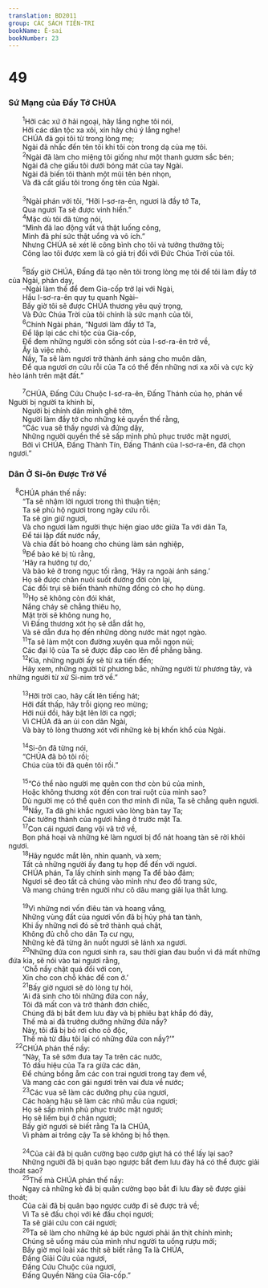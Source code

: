 ```yaml
---
translation: BD2011
group: CÁC SÁCH TIÊN-TRI
bookName: Ê-sai 
bookNumber: 23
---
```


<div class="title"><h1>49</h1><h3>Sứ Mạng của Ðầy Tớ CHÚA</h3></div>
<span class="verse es_49_1">  <sup>1</sup>Hỡi các xứ ở hải ngoại, hãy lắng nghe tôi nói,<br/>  Hỡi các dân tộc xa xôi, xin hãy chú ý lắng nghe!<br/>  CHÚA đã gọi tôi từ trong lòng mẹ;<br/>  Ngài đã nhắc đến tên tôi khi tôi còn trong dạ của mẹ tôi.<br/></span>
<span class="verse es_49_2">  <sup>2</sup>Ngài đã làm cho miệng tôi giống như một thanh gươm sắc bén;<br/>  Ngài đã che giấu tôi dưới bóng mát của tay Ngài.<br/>  Ngài đã biến tôi thành một mũi tên bén nhọn,<br/>  Và đã cất giấu tôi trong ống tên của Ngài.<br/><br/></span>
<span class="verse es_49_3">  <sup>3</sup>Ngài phán với tôi, “Hỡi I-sơ-ra-ên, ngươi là đầy tớ Ta,<br/>  Qua ngươi Ta sẽ được vinh hiển.”<br/></span>
<span class="verse es_49_4">  <sup>4</sup>Mặc dù tôi đã từng nói,<br/>  “Mình đã lao động vất vả thật luống công,<br/>  Mình đã phí sức thật uổng và vô ích.”<br/>  Nhưng CHÚA sẽ xét lẽ công bình cho tôi và tưởng thưởng tôi;<br/>  Công lao tôi được xem là có giá trị đối với Ðức Chúa Trời của tôi.<br/><br/></span>
<span class="verse es_49_5">  <sup>5</sup>Bấy giờ CHÚA, Ðấng đã tạo nên tôi trong lòng mẹ tôi để tôi làm đầy tớ của Ngài, phán dạy,<br/>  –Ngài làm thế để đem Gia-cốp trở lại với Ngài,<br/>  Hầu I-sơ-ra-ên quy tụ quanh Ngài–<br/>  Bấy giờ tôi sẽ được CHÚA thương yêu quý trọng,<br/>  Và Ðức Chúa Trời của tôi chính là sức mạnh của tôi,<br/></span>
<span class="verse es_49_6">  <sup>6</sup>Chính Ngài phán, “Ngươi làm đầy tớ Ta,<br/>  Ðể lập lại các chi tộc của Gia-cốp,<br/>  Ðể đem những người còn sống sót của I-sơ-ra-ên trở về, <br/>  Ấy là việc nhỏ.<br/>  Nầy, Ta sẽ làm ngươi trở thành ánh sáng cho muôn dân,<br/>  Ðể qua ngươi ơn cứu rỗi của Ta có thể đến những nơi xa xôi và cực kỳ hẻo lánh trên mặt đất.”<br/><br/></span>
<span class="verse es_49_7">  <sup>7</sup>CHÚA, Ðấng Cứu Chuộc I-sơ-ra-ên, Ðấng Thánh của họ, phán về Người bị người ta khinh bỉ,<br/>  Người bị chính dân mình ghê tởm,<br/>  Người làm đầy tớ cho những kẻ quyền thế rằng, <br/>  “Các vua sẽ thấy ngươi và đứng dậy,<br/>  Những người quyền thế sẽ sấp mình phủ phục trước mặt ngươi,<br/>  Bởi vì CHÚA, Ðấng Thành Tín, Ðấng Thánh của I-sơ-ra-ên, đã chọn ngươi.”<br/></span>
<div class="title"><h3>Dân Ở Si-ôn Ðược Trở Về</h3></div>
<span class="verse es_49_8"> <sup>8</sup>CHÚA phán thế nầy:<br/>  “Ta sẽ nhậm lời ngươi trong thì thuận tiện;<br/>  Ta sẽ phù hộ ngươi trong ngày cứu rỗi.<br/>  Ta sẽ gìn giữ ngươi,<br/>  Và cho ngươi làm người thực hiện giao ước giữa Ta với dân Ta, <br/>  Ðể tái lập đất nước nầy,<br/>  Và chia đất bỏ hoang cho chúng làm sản nghiệp,<br/></span>
<span class="verse es_49_9">  <sup>9</sup>Ðể bảo kẻ bị tù rằng,<br/>  ‘Hãy ra hưởng tự do,’<br/>  Và bảo kẻ ở trong ngục tối rằng, ‘Hãy ra ngoài ánh sáng.’<br/>  Họ sẽ được chăn nuôi suốt đường đời còn lại,<br/>  Các đồi trụi sẽ biến thành những đồng cỏ cho họ dùng.<br/></span>
<span class="verse es_49_10">  <sup>10</sup>Họ sẽ không còn đói khát,<br/>  Nắng cháy sẽ chẳng thiêu họ,<br/>  Mặt trời sẽ không nung họ,<br/>  Vì Ðấng thương xót họ sẽ dẫn dắt họ,<br/>  Và sẽ dẫn đưa họ đến những dòng nước mát ngọt ngào.<br/></span>
<span class="verse es_49_11">  <sup>11</sup>Ta sẽ làm một con đường xuyên qua mỗi ngọn núi;<br/>  Các đại lộ của Ta sẽ được đắp cao lên để phẳng bằng.<br/></span>
<span class="verse es_49_12">  <sup>12</sup>Kìa, những người ấy sẽ từ xa tiến đến;<br/>  Hãy xem, những người từ phương bắc, những người từ phương tây, và những người từ xứ Si-nim trở về.”<br/><br/></span>
<span class="verse es_49_13">  <sup>13</sup>Hỡi trời cao, hãy cất lên tiếng hát;<br/>  Hỡi đất thấp, hãy trỗi giọng reo mừng;<br/>  Hỡi núi đồi, hãy bật lên lời ca ngợi;<br/>  Vì CHÚA đã an ủi con dân Ngài, <br/>  Và bày tỏ lòng thương xót với những kẻ bị khốn khổ của Ngài.<br/><br/></span>
<span class="verse es_49_14">  <sup>14</sup>Si-ôn đã từng nói,<br/>  “CHÚA đã bỏ tôi rồi;<br/>  Chúa của tôi đã quên tôi rồi.”<br/><br/></span>
<span class="verse es_49_15">  <sup>15</sup>“Có thể nào người mẹ quên con thơ còn bú của mình,<br/>  Hoặc không thương xót đến con trai ruột của mình sao?<br/>  Dù người mẹ có thể quên con thơ mình đi nữa, Ta sẽ chẳng quên ngươi.<br/></span>
<span class="verse es_49_16">  <sup>16</sup>Nầy, Ta đã ghi khắc ngươi vào lòng bàn tay Ta;<br/>  Các tường thành của ngươi hằng ở trước mặt Ta.<br/></span>
<span class="verse es_49_17">  <sup>17</sup>Con cái ngươi đang vội vã trở về,<br/>  Bọn phá hoại và những kẻ làm ngươi bị đổ nát hoang tàn sẽ rời khỏi ngươi.<br/></span>
<span class="verse es_49_18">  <sup>18</sup>Hãy ngước mắt lên, nhìn quanh, và xem;<br/>  Tất cả những người ấy đang tụ họp để đến với ngươi.<br/>  CHÚA phán, Ta lấy chính sinh mạng Ta để bảo đảm;<br/>  Ngươi sẽ đeo tất cả chúng vào mình như đeo đồ trang sức,<br/>  Và mang chúng trên người như cô dâu mang giải lụa thắt lưng.<br/><br/></span>
<span class="verse es_49_19">  <sup>19</sup>Vì những nơi vốn điêu tàn và hoang vắng,<br/>  Những vùng đất của ngươi vốn đã bị hủy phá tan tành,<br/>  Khi ấy những nơi đó sẽ trở thành quá chật,<br/>  Không đủ chỗ cho dân Ta cư ngụ,<br/>  Những kẻ đã từng ăn nuốt ngươi sẽ lánh xa ngươi.<br/></span>
<span class="verse es_49_20">  <sup>20</sup>Những đứa con ngươi sinh ra, sau thời gian đau buồn vì đã mất những đứa kia, sẽ nói vào tai ngươi rằng,<br/>  ‘Chỗ nầy chật quá đối với con,<br/>  Xin cho con chỗ khác để con ở.’<br/></span>
<span class="verse es_49_21">  <sup>21</sup>Bấy giờ ngươi sẽ dò lòng tự hỏi,<br/>  ‘Ai đã sinh cho tôi những đứa con nầy,<br/>  Tôi đã mất con và trở thành đơn chiếc,<br/>  Chúng đã bị bắt đem lưu đày và bị phiêu bạt khắp đó đây,<br/>  Thế mà ai đã trưởng dưỡng những đứa nầy?<br/>  Này, tôi đã bị bỏ rơi cho cô độc,<br/>  Thế mà từ đâu tôi lại có những đứa con nầy?’”<br/></span>
<span class="verse es_49_22"> <sup>22</sup>CHÚA phán thế nầy: <br/>  “Này, Ta sẽ sớm đưa tay Ta trên các nước,<br/>  Tỏ dấu hiệu của Ta ra giữa các dân,<br/>  Ðể chúng bồng ẵm các con trai ngươi trong tay đem về,<br/>  Và mang các con gái ngươi trên vai đưa về nước;<br/></span>
<span class="verse es_49_23">  <sup>23</sup>Các vua sẽ làm các dưỡng phụ của ngươi,<br/>  Các hoàng hậu sẽ làm các nhũ mẫu của ngươi;<br/>  Họ sẽ sấp mình phủ phục trước mặt ngươi;<br/>  Họ sẽ liếm bụi ở chân ngươi;<br/>  Bấy giờ ngươi sẽ biết rằng Ta là CHÚA,<br/>  Vì phàm ai trông cậy Ta sẽ không bị hổ thẹn.<br/><br/></span>
<span class="verse es_49_24">  <sup>24</sup>Của cải đã bị quân cường bạo cướp giựt há có thể lấy lại sao?<br/>  Những người đã bị quân bạo ngược bắt đem lưu đày há có thể được giải thoát sao?<br/></span>
<span class="verse es_49_25">  <sup>25</sup>Thế mà CHÚA phán thế nầy:<br/>  Ngay cả những kẻ đã bị quân cường bạo bắt đi lưu đày sẽ được giải thoát;<br/>  Của cải đã bị quân bạo ngược cướp đi sẽ được trả về;<br/>  Vì Ta sẽ đấu chọi với kẻ đấu chọi ngươi;<br/>  Ta sẽ giải cứu con cái ngươi;<br/></span>
<span class="verse es_49_26">  <sup>26</sup>Ta sẽ làm cho những kẻ áp bức ngươi phải ăn thịt chính mình;<br/>  Chúng sẽ uống máu của mình như người ta uống rượu mới;<br/>  Bấy giờ mọi loài xác thịt sẽ biết rằng Ta là CHÚA,<br/>  Ðấng Giải Cứu của ngươi,<br/>  Ðấng Cứu Chuộc của ngươi,<br/>  Ðấng Quyền Năng của Gia-cốp.”<br/></span>
